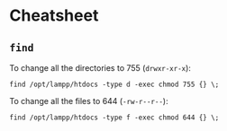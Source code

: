 # Cheatsheet

## `find`

To change all the directories to 755 (`drwxr-xr-x`):

```
find /opt/lampp/htdocs -type d -exec chmod 755 {} \;
```

To change all the files to 644 (`-rw-r--r--`):

```
find /opt/lampp/htdocs -type f -exec chmod 644 {} \;
```